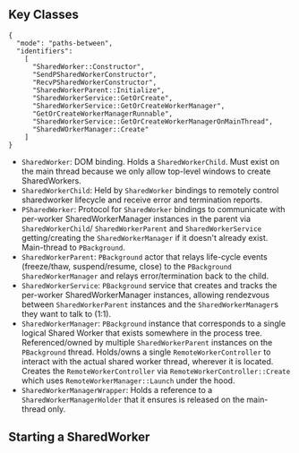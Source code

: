 ## Key Classes

```searchfox-graph-v1
{
  "mode": "paths-between",
  "identifiers":
    [
      "SharedWorker::Constructor",
      "SendPSharedWorkerConstructor",
      "RecvPSharedWorkerConstructor",
      "SharedWorkerParent::Initialize",
      "SharedWorkerService::GetOrCreate",
      "SharedWorkerService::GetOrCreateWorkerManager",
      "GetOrCreateWorkerManagerRunnable",
      "SharedWorkerService::GetOrCreateWorkerManagerOnMainThread",
      "SharedWOrkerManager::Create"
    ]
}
```

- `SharedWorker`: DOM binding.  Holds a `SharedWorkerChild`.  Must exist on the main
  thread because we only allow top-level windows to create SharedWorkers.
- `SharedWorkerChild`: Held by `SharedWorker` bindings to remotely control
  sharedworker lifecycle and receive error and termination reports.
- `PSharedWorker`: Protocol for `SharedWorker` bindings to communicate with
  per-worker SharedWorkerManager instances in the parent via `SharedWorkerChild`/
  `SharedWorkerParent` and `SharedWorkerService` getting/creating the
  `SharedWorkerManager` if it doesn't already exist.  Main-thread to `PBackground`.
- `SharedWorkerParent`: `PBackground` actor that relays life-cycle events
  (freeze/thaw, suspend/resume, close) to the `PBackground` `SharedWorkerManager`
  and relays error/termination back to the child.
- `SharedWorkerService`: `PBackground` service that creates and tracks the
  per-worker SharedWorkerManager instances, allowing rendezvous between
  `SharedWorkerParent` instances and the `SharedWorkerManager`s they want to talk to
  (1:1).
- `SharedWorkerManager`: `PBackground` instance that corresponds to a single logical
  Shared Worker that exists somewhere in the process tree.  Referenced/owned by
  multiple `SharedWorkerParent` instances on the `PBackground` thread.  Holds/owns
  a single `RemoteWorkerController` to interact with the actual shared worker
  thread, wherever it is located.  Creates the `RemoteWorkerController` via
  `RemoteWorkerController::Create` which uses `RemoteWorkerManager::Launch` under
  the hood.
- `SharedWorkerManagerWrapper`: Holds a reference to a `SharedWorkerManagerHolder`
  that it ensures is released on the main-thread only.

## Starting a SharedWorker
